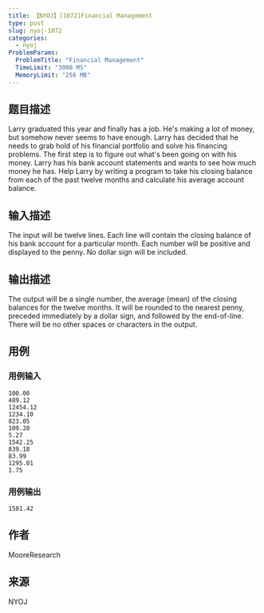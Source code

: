 ```yaml
---
title: 【NYOJ】[1072]Financial Management
type: post
slug: nyoj-1072
categories:
  - nyoj
ProblemParams:
  ProblemTitle: "Financial Management"
  TimeLimit: "3000 MS"
  MemoryLimit: "256 MB"
---
```


## 题目描述

Larry graduated this year and finally has a job. He's making a lot of money, but somehow never seems to have enough. Larry has decided that he needs to grab hold of his financial portfolio and solve his financing problems. The first step is to figure out what's been going on with his money. Larry has his bank account statements and wants to see how much money he has. Help Larry by writing a program to take his closing balance from each of the past twelve months and calculate his average account balance.

## 输入描述

The input will be twelve lines. Each line will contain the closing balance of his bank account for a particular month. Each number will be positive and displayed to the penny. No dollar sign will be included.

## 输出描述

The output will be a single number, the average (mean) of the closing balances for the twelve months. It will be rounded to the nearest penny, preceded immediately by a dollar sign, and followed by the end-of-line. There will be no other spaces or characters in the output.

## 用例

### 用例输入

```
100.00
489.12
12454.12
1234.10
823.05
109.20
5.27
1542.25
839.18
83.99
1295.01
1.75

```  

### 用例输出

```
1581.42
```

## 作者

MooreResearch

## 来源

NYOJ
